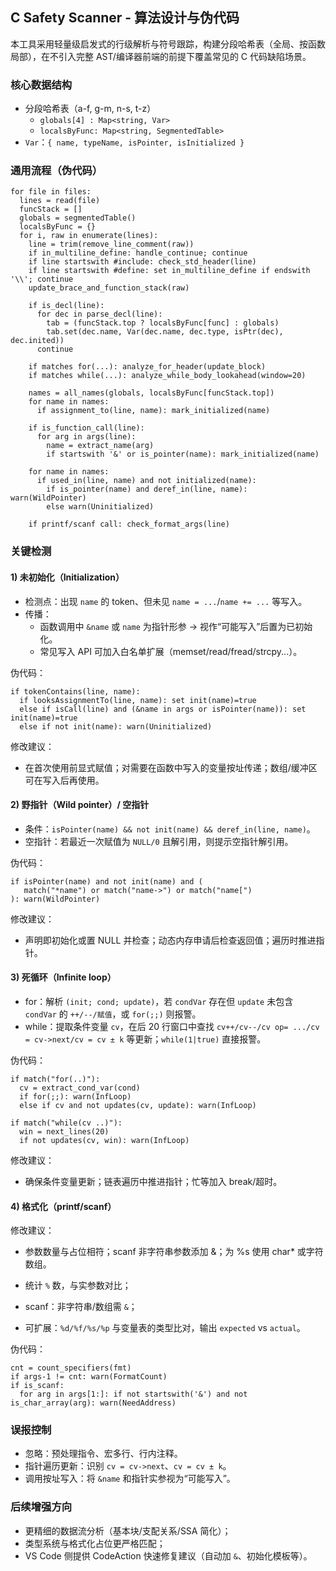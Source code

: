 ## C Safety Scanner - 算法设计与伪代码

本工具采用轻量级启发式的行级解析与符号跟踪，构建分段哈希表（全局、按函数局部），在不引入完整 AST/编译器前端的前提下覆盖常见的 C 代码缺陷场景。

### 核心数据结构
- 分段哈希表（a-f, g-m, n-s, t-z）
  - `globals[4] : Map<string, Var>`
  - `localsByFunc: Map<string, SegmentedTable>`
- `Var`：`{ name, typeName, isPointer, isInitialized }`

### 通用流程（伪代码）
```
for file in files:
  lines = read(file)
  funcStack = []
  globals = segmentedTable()
  localsByFunc = {}
  for i, raw in enumerate(lines):
    line = trim(remove_line_comment(raw))
    if in_multiline_define: handle_continue; continue
    if line startswith #include: check_std_header(line)
    if line startswith #define: set in_multiline_define if endswith '\\'; continue
    update_brace_and_function_stack(raw)

    if is_decl(line):
      for dec in parse_decl(line):
        tab = (funcStack.top ? localsByFunc[func] : globals)
        tab.set(dec.name, Var(dec.name, dec.type, isPtr(dec), dec.inited))
      continue

    if matches for(...): analyze_for_header(update_block)
    if matches while(...): analyze_while_body_lookahead(window=20)

    names = all_names(globals, localsByFunc[funcStack.top])
    for name in names:
      if assignment_to(line, name): mark_initialized(name)

    if is_function_call(line):
      for arg in args(line):
        name = extract_name(arg)
        if startswith '&' or is_pointer(name): mark_initialized(name)

    for name in names:
      if used_in(line, name) and not initialized(name):
        if is_pointer(name) and deref_in(line, name): warn(WildPointer)
        else warn(Uninitialized)

    if printf/scanf call: check_format_args(line)
```

### 关键检测

#### 1) 未初始化（Initialization）
- 检测点：出现 `name` 的 token、但未见 `name = ...`/`name += ...` 等写入。
- 传播：
  - 函数调用中 `&name` 或 `name` 为指针形参 → 视作“可能写入”后置为已初始化。
  - 常见写入 API 可加入白名单扩展（memset/read/fread/strcpy...）。

伪代码：
```
if tokenContains(line, name):
  if looksAssignmentTo(line, name): set init(name)=true
  else if isCall(line) and (&name in args or isPointer(name)): set init(name)=true
  else if not init(name): warn(Uninitialized)
```

修改建议：
- 在首次使用前显式赋值；对需要在函数中写入的变量按址传递；数组/缓冲区可在写入后再使用。

#### 2) 野指针（Wild pointer）/ 空指针
- 条件：`isPointer(name) && not init(name) && deref_in(line, name)`。
- 空指针：若最近一次赋值为 `NULL/0` 且解引用，则提示空指针解引用。

伪代码：
```
if isPointer(name) and not init(name) and (
   match("*name") or match("name->") or match("name[")
): warn(WildPointer)
```

修改建议：
- 声明即初始化或置 NULL 并检查；动态内存申请后检查返回值；遍历时推进指针。

#### 3) 死循环（Infinite loop）
- for：解析 `(init; cond; update)`，若 `condVar` 存在但 `update` 未包含 `condVar` 的 `++/--/赋值`，或 `for(;;)` 则报警。
- while：提取条件变量 `cv`，在后 20 行窗口中查找 `cv++/cv--/cv op= .../cv = cv->next/cv = cv ± k` 等更新；`while(1|true)` 直接报警。

伪代码：
```
if match("for(..)"):
  cv = extract_cond_var(cond)
  if for(;;): warn(InfLoop)
  else if cv and not updates(cv, update): warn(InfLoop)

if match("while(cv ..)"):
  win = next_lines(20)
  if not updates(cv, win): warn(InfLoop)
```

修改建议：
- 确保条件变量更新；链表遍历中推进指针；忙等加入 break/超时。

#### 4) 格式化（printf/scanf）
修改建议：
- 参数数量与占位相符；scanf 非字符串参数添加 &；为 %s 使用 char* 或字符数组。

- 统计 `%` 数，与实参数对比；
- scanf：非字符串/数组需 `&`；
- 可扩展：`%d/%f/%s/%p` 与变量表的类型比对，输出 `expected` vs `actual`。

伪代码：
```
cnt = count_specifiers(fmt)
if args-1 != cnt: warn(FormatCount)
if is_scanf:
  for arg in args[1:]: if not startswith('&') and not is_char_array(arg): warn(NeedAddress)
```

### 误报控制
- 忽略：预处理指令、宏多行、行内注释。
- 指针遍历更新：识别 `cv = cv->next`、`cv = cv ± k`。
- 调用按址写入：将 `&name` 和指针实参视为“可能写入”。

### 后续增强方向
- 更精细的数据流分析（基本块/支配关系/SSA 简化）；
- 类型系统与格式化占位更严格匹配；
- VS Code 侧提供 CodeAction 快速修复建议（自动加 `&`、初始化模板等）。


